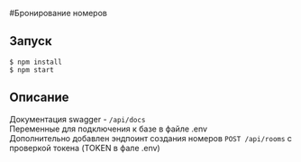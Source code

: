 #Бронирование номеров

## Запуск
```
$ npm install
$ npm start
```

## Описание
Документация swagger - `/api/docs` <br>
Переменные для подключения к базе в файле .env <br>
Дополнительно добавлен эндпоинт создания номеров `POST /api/rooms` с проверкой токена (TOKEN в фале .env)